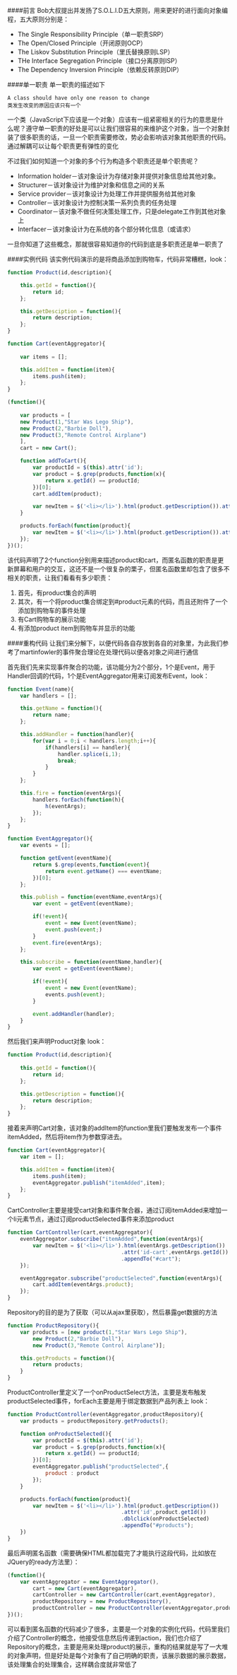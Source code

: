 ####前言
Bob大叔提出并发扬了S.O.L.I.D五大原则，用来更好的进行面向对象编程，五大原则分别是：

* The Single Responsibility Principle（单一职责SRP）
* The Open/Closed Principle（开闭原则OCP）
* The Liskov Substitution Principle（里氏替换原则LSP）
* THe Interface Segregation Principle（接口分离原则ISP）
* The Dependency Inversion Principle（依赖反转原则DIP）

####单一职责
单一职责的描述如下
```
A class should have only one reason to change
类发生改变的原因应该只有一个
```
一个类（JavaScript下应该是一个对象）应该有一组紧密相关的行为的意思是什么呢？遵守单一职责的好处是可以让我们很容易的来维护这个对象，当一个对象封装了很多职责的话，一旦一个职责需要修改，势必会影响该对象其他职责的代码。通过解耦可以让每个职责更有弹性的变化

不过我们如何知道一个对象的多个行为构造多个职责还是单个职责呢？

* Information holder－该对象设计为存储对象并提供对象信息给其他对象。
* Structurer－该对象设计为维护对象和信息之间的关系
* Service provider－该对象设计为处理工作并提供服务给其他对象
* Controller－该对象设计为控制决策一系列负责的任务处理
* Coordinator－该对象不做任何决策处理工作，只是delegate工作到其他对象上
* Interfacer－该对象设计为在系统的各个部分转化信息（或请求）

一旦你知道了这些概念，那就很容易知道你的代码到底是多职责还是单一职责了

####实例代码
该实例代码演示的是将商品添加到购物车，代码非常糟糕，look：
```JavaScript
function Product(id,description){

	this.getId = function(){
		return id;
	};

	this.getDesciption = function(){
		return description;
	};
}

function Cart(eventAggregator){
	
	var items = [];

	this.addItem = function(item){
		items.push(item);
	};
}

(function(){
	
	var products = [
	new Product(1,"Star Was Lego Ship"),
	new Product(2,"Barbie Doll"),
	new Product(3,"Remote Control Airplane")
	],
	cart = new Cart();

	function addToCart(){
		var productId = $(this).attr('id');
		var product = $.grep(products,function(x){
			return x.getId() == productId;
		})[0];
		cart.addItem(product);

		var newItem = $('<li></li>').html(product.getDescription()).attr('id-cart',product.getId()).appendTo("#cart");
	}

	products.forEach(function(product){
		var newItem = $('<li></li>').html(product.getDescription()).attr('id',product.getId()).dblclick(addToCart).appendTo("#products");	
	});
})();
```
该代码声明了2个function分别用来描述product和cart，而匿名函数的职责是更新屏幕和用户的交互，这还不是一个很复杂的栗子，但匿名函数里却包含了很多不相关的职责，让我们看看有多少职责：

1. 首先，有product集合的声明
2. 其次，有一个将product集合绑定到#product元素的代码，而且还附件了一个添加到购物车的事件处理
3. 有Cart购物车的展示功能
4. 有添加product item到购物车并显示的功能

####重构代码
让我们来分解下，以便代码各自存放到各自的对象里，为此我们参考了martinfowler的事件聚合理论在处理代码以便各对象之间进行通信

首先我们先来实现事件聚合的功能，该功能分为2个部分，1个是Event，用于Handler回调的代码，1个是EventAggregator用来订阅发布Event，look：
```JavaScript
function Event(name){
	var handlers = [];

	this.getName = function(){
		return name;
	};

	this.addHandler = function(handler){
		for(var i = 0;i < handlers.length;i++){
			if(handlers[i] == handler){
				handler.splice(i,1);
				break;
			}
		}
	};

	this.fire = function(eventArgs){
		handlers.forEach(function(h){
			h(eventArgs);
		});
	};
}

function EventAggregator(){
	var events = [];

	function getEvent(eventName){
		return $.grep(events,function(event){
			return event.getName() === eventName;
		})[0];
	};

	this.publish = function(eventName,eventArgs){
		var event = getEvent(eventName);

		if(!event){
			event = new Event(eventName);
			event.push(event;)
		}
		event.fire(eventArgs);
	};

	this.subscribe = function(eventName,handler){
		var event = getEvent(eventName);

		if(!event){
			event = new Event(eventName);
			events.push(event);
		}

		event.addHandler(handler);
	}
}
```
然后我们来声明Product对象 look：
```JavaScript
function Product(id,description){
	
	this.getId = function(){
		return id;
	};

	this.getDescription = function(){
		return description;
	};
}
```
接着来声明Cart对象，该对象的addItem的function里我们要触发发布一个事件itemAdded，然后将item作为参数穿进去。
```JavaScript
function Cart(eventAggregator){
	var item = [];

	this.addItem = function(item){
		items.push(item);
		eventAggregator.publish("itemAdded",item);
	};
}
```
CartController主要是接受cart对象和事件聚合器，通过订阅itemAdded来增加一个li元素节点，通过订阅productSelected事件来添加product
```JavaScript
function CartController(cart,eventAggregator){
	eventAggregator.subscribe("itemAdded",function(eventArgs){
		var newItem = $('<li></li>').html(eventArgs.getDescription())
									.attr('id-cart',eventArgs.getId())
									.appendTo("#cart");
	});

	eventAggregator.subscribe("productSelected",function(eventArgs){
		cart.addItem(eventArgs.product);	
	});
}
```
Repository的目的是为了获取（可以从ajax里获取），然后暴露get数据的方法
```JavaScript
function ProductRepository(){
	var products = [new product(1,"Star Wars Lego Ship"),
		new Product(2,"Barbie Doll"),
		new Product(3,"Remote Control Airplane")];

	this.getProducts = function(){
		return products;
	}
}
```
ProductController里定义了一个onProductSelect方法，主要是发布触发productSelected事件，forEach主要是用于绑定数据到产品列表上 look：
```JavaScript
function ProductController(eventAggregator,productRepository){
	var products = productRepository.getProducts();

	function onProductSelected(){
		var productId = $(this).attr('id');
		var product = $.grep(products,function(x){
			return x.getId() == productId;
		})[0];
		eventAggregator.publish("productSelected",{
			product : product
		});
	}

	products.forEach(function(product){
		var newItem = $('<li></li>').html(product.getDescription())
									.attr('id',product.getId())
									.dblclick(onProductSelected)
									.appendTo("#products");
	})
}
```
最后声明匿名函数（需要确保HTML都加载完了才能执行这段代码，比如放在JQuery的ready方法里）：
```JavaScript
(function(){
	var eventAggregator = new EventAggregator(),
		cart = new Cart(eventAggregator),
		cartController = new CartController(cart,eventAggregator),
		productRepository = new ProductRepository(),
		productController = new ProductController(eventAggregator,productRepository);
})();
```
可以看到匿名函数的代码减少了很多，主要是一个对象的实例化代码，代码里我们介绍了Controller的概念，他接受信息然后传递到action，我们也介绍了Repository的概念，主要是用来处理product的展示，重构的结果就是写了一大堆的对象声明，但是好处是每个对象有了自己明确的职责，该展示数据的展示数据，该处理集合的处理集合，这样耦合度就非常低了




